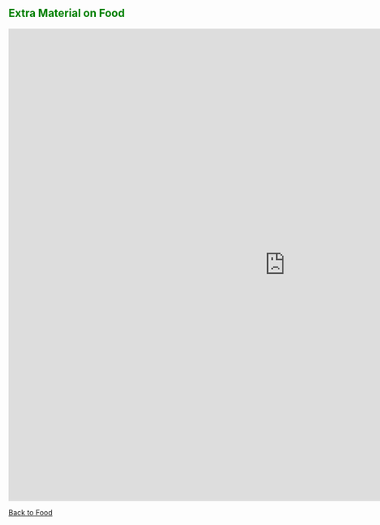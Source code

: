<h2 style="color:green;"> Extra Material on Food </h2>


<iframe src="https://h5p.org/h5p/embed/401507" width="1090" height="930" frameborder="0" allowfullscreen="allowfullscreen"></iframe><script src="https://h5p.org/sites/all/modules/h5p/library/js/h5p-resizer.js" charset="UTF-8"></script>


<p> 
<a style="float:left;" href="food.html" class="btn2"> Back to Food</a>
</p>
<div style="clear:both;"> </div>

